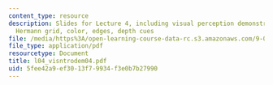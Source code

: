 ```yaml
---
content_type: resource
description: Slides for Lecture 4, including visual perception demonstrations of the
  Hermann grid, color, edges, depth cues
file: /media/https%3A/open-learning-course-data-rc.s3.amazonaws.com/9-00-introduction-to-psychology-fall-2004/5fee42a9ef3013f79934f3e0b7b27990_l04_visntrodem04.pdf
file_type: application/pdf
resourcetype: Document
title: l04_visntrodem04.pdf
uid: 5fee42a9-ef30-13f7-9934-f3e0b7b27990
---
```

